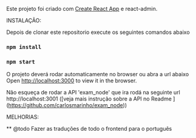 Este projeto foi criado com [Create React App](https://github.com/facebookincubator/create-react-app) e react-admin.

INSTALAÇÃO:

Depois de clonar este repositorio execute os seguintes comandos abaixo
### `npm install`
### `npm start`

O projeto deverá rodar automaticamente no browser ou abra a url abaixo
Open [http://localhost:3000](http://localhost:3000) to view it in the browser.

Não esqueça de rodar a API 'exam_node' que ira rodá na seguinte url http://localhost:3001 ([veja mais instrução sobre a API no Readme ] (https://github.com/carlosmarinho/exam_node))


MELHORIAS:
   
** @todo Fazer as traduções de todo o frontend para o português 